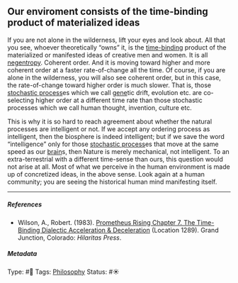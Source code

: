 ## Our enviroment consists of the time-binding product of materialized ideas

If you are not alone in the wilderness, lift your eyes and look about. All that you see, whoever theoretically “owns” it, is the [time-binding](Time-binding.md) product of the materialized or manifested ideas of creative men and women. It is all [negentropy](Negentropy.md). Coherent order. And it is moving toward higher and more coherent order at a faster rate-of-change all the time. Of course, if you are alone in the wilderness, you will also see coherent order, but in this case, the rate-of-change toward higher order is much slower. That is, those [stochastic process](Stochastic%20process.md)es which we call [gene]()tic drift, evolution etc. are co-selecting higher order at a different time rate than those stochastic processes which we call human thought, invention, culture etc. 

This is why it is so hard to reach agreement about whether the natural processes are intelligent or not. If we accept any ordering process as intelligent, then the biosphere is indeed intelligent; but if we save the word “intelligence” only for those [stochastic process](Stochastic%20process.md)es that move at the same speed as our [brain](Brain.md)s, then Nature is merely mechanical, not intelligent. To an extra-terrestrial with a different time-sense than ours, this question would not arise at all. Most of what we perceive in the human environment is made up of concretized ideas, in the above sense. Look again at a human community; you are seeing the historical human mind manifesting itself.

---

##### References

* Wilson, A., Robert. (1983). [Prometheus Rising Chapter 7. The Time-Binding Dialectic Acceleration & Deceleration](Prometheus%20Rising%20Chapter%207.%20The%20Time-Binding%20Dialectic%20Acceleration%20&%20Deceleration.md) (Location 1289). Grand Junction, Colorado: *Hilaritas Press*.

##### Metadata

Type: #🔴 
Tags: [Philosophy](Philosophy.md) 
Status: #☀️ 
